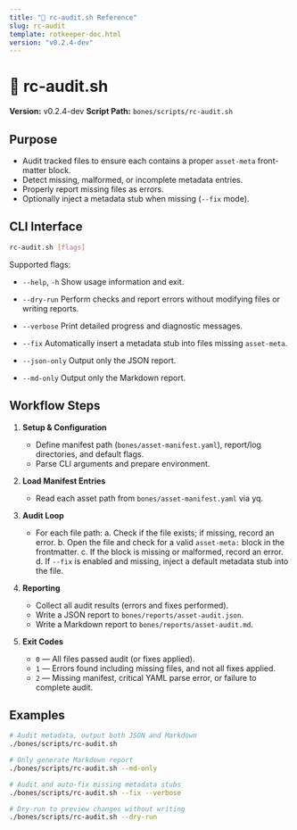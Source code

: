 ```yaml
---
title: "📝 rc-audit.sh Reference"
slug: rc-audit
template: rotkeeper-doc.html
version: "v0.2.4-dev"
---
```

<!-- asset-meta: { name: "quickstart-guide.md", version: "v0.2.2" } -->
# 📝 rc-audit.sh

**Version:** v0.2.4-dev
**Script Path:** `bones/scripts/rc-audit.sh`

## Purpose

- Audit tracked files to ensure each contains a proper `asset-meta` front-matter block.
- Detect missing, malformed, or incomplete metadata entries.
- Properly report missing files as errors.
- Optionally inject a metadata stub when missing (`--fix` mode).

## CLI Interface

```bash
rc-audit.sh [flags]
```

Supported flags:

- `--help`, `-h`
  Show usage information and exit.

- `--dry-run`
  Perform checks and report errors without modifying files or writing reports.

- `--verbose`
  Print detailed progress and diagnostic messages.

- `--fix`
  Automatically insert a metadata stub into files missing `asset-meta`.

- `--json-only`
  Output only the JSON report.

- `--md-only`
  Output only the Markdown report.

## Workflow Steps

1. **Setup & Configuration**
   - Define manifest path (`bones/asset-manifest.yaml`), report/log directories, and default flags.
   - Parse CLI arguments and prepare environment.

2. **Load Manifest Entries**
   - Read each asset path from `bones/asset-manifest.yaml` via yq.

3. **Audit Loop**
   - For each file path:
     a. Check if the file exists; if missing, record an error.
     b. Open the file and check for a valid `asset-meta:` block in the frontmatter.
     c. If the block is missing or malformed, record an error.
     d. If `--fix` is enabled and missing, inject a default metadata stub into the file.

4. **Reporting**
   - Collect all audit results (errors and fixes performed).
   - Write a JSON report to `bones/reports/asset-audit.json`.
   - Write a Markdown report to `bones/reports/asset-audit.md`.

5. **Exit Codes**
   - `0` — All files passed audit (or fixes applied).
   - `1` — Errors found including missing files, and not all fixes applied.
   - `2` — Missing manifest, critical YAML parse error, or failure to complete audit.

## Examples

```bash
# Audit metadata, output both JSON and Markdown
./bones/scripts/rc-audit.sh

# Only generate Markdown report
./bones/scripts/rc-audit.sh --md-only

# Audit and auto-fix missing metadata stubs
./bones/scripts/rc-audit.sh --fix --verbose

# Dry-run to preview changes without writing
./bones/scripts/rc-audit.sh --dry-run
```

<!--
Next Steps:
- Link this page from scan-verify-tools.md.
- Add troubleshooting tips for common metadata formatting issues.
-->

<!--
LIMERICK 1
There once was a script called rc-audit,
Whose checks never failed to audit:
It sniffed out each stub,
With an automated rub,
And left every file perfectly plaudit.

LIMERICK 2
A metadata ghost in each page,
Was caught by our audit so sage:
It filled every block,
With no missing stock,
And secured them in versioned cage.
-->
